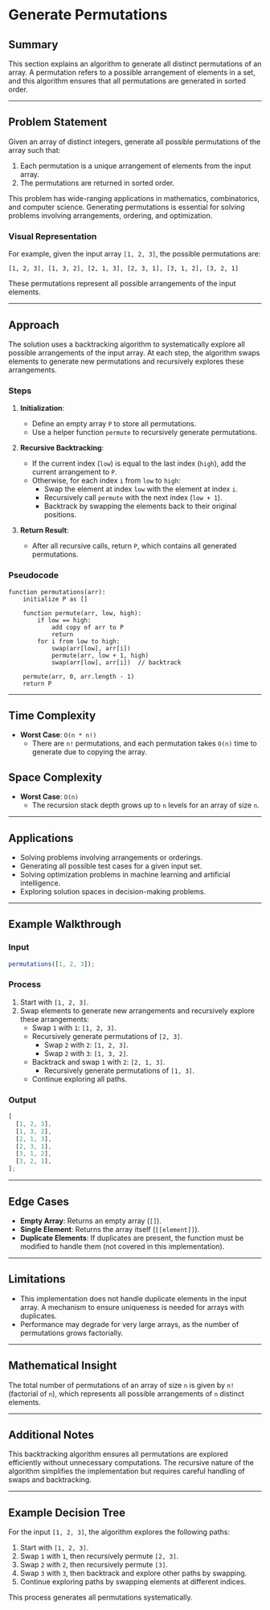 # Generate Permutations

## Summary

This section explains an algorithm to generate all distinct permutations of an array. A permutation refers to a possible arrangement of elements in a set, and this algorithm ensures that all permutations are generated in sorted order.

---

## Problem Statement

Given an array of distinct integers, generate all possible permutations of the array such that:

1. Each permutation is a unique arrangement of elements from the input array.
2. The permutations are returned in sorted order.

This problem has wide-ranging applications in mathematics, combinatorics, and computer science. Generating permutations is essential for solving problems involving arrangements, ordering, and optimization.

### Visual Representation

For example, given the input array `[1, 2, 3]`, the possible permutations are:

```
[1, 2, 3], [1, 3, 2], [2, 1, 3], [2, 3, 1], [3, 1, 2], [3, 2, 1]
```

These permutations represent all possible arrangements of the input elements.

---

## Approach

The solution uses a backtracking algorithm to systematically explore all possible arrangements of the input array. At each step, the algorithm swaps elements to generate new permutations and recursively explores these arrangements.

### Steps

1. **Initialization**:

   - Define an empty array `P` to store all permutations.
   - Use a helper function `permute` to recursively generate permutations.

2. **Recursive Backtracking**:

   - If the current index (`low`) is equal to the last index (`high`), add the current arrangement to `P`.
   - Otherwise, for each index `i` from `low` to `high`:
     - Swap the element at index `low` with the element at index `i`.
     - Recursively call `permute` with the next index (`low + 1`).
     - Backtrack by swapping the elements back to their original positions.

3. **Return Result**:

   - After all recursive calls, return `P`, which contains all generated permutations.

### Pseudocode

```plaintext
function permutations(arr):
    initialize P as []

    function permute(arr, low, high):
        if low == high:
            add copy of arr to P
            return
        for i from low to high:
            swap(arr[low], arr[i])
            permute(arr, low + 1, high)
            swap(arr[low], arr[i])  // backtrack

    permute(arr, 0, arr.length - 1)
    return P
```

---

## Time Complexity

- **Worst Case**: `O(n * n!)`
  - There are `n!` permutations, and each permutation takes `O(n)` time to generate due to copying the array.

## Space Complexity

- **Worst Case**: `O(n)`
  - The recursion stack depth grows up to `n` levels for an array of size `n`.

---

## Applications

- Solving problems involving arrangements or orderings.
- Generating all possible test cases for a given input set.
- Solving optimization problems in machine learning and artificial intelligence.
- Exploring solution spaces in decision-making problems.

---

## Example Walkthrough

### Input

```javascript
permutations([1, 2, 3]);
```

### Process

1. Start with `[1, 2, 3]`.
2. Swap elements to generate new arrangements and recursively explore these arrangements:
   - Swap `1` with `1`: `[1, 2, 3]`.
   - Recursively generate permutations of `[2, 3]`.
     - Swap `2` with `2`: `[1, 2, 3]`.
     - Swap `2` with `3`: `[1, 3, 2]`.
   - Backtrack and swap `1` with `2`: `[2, 1, 3]`.
     - Recursively generate permutations of `[1, 3]`.
   - Continue exploring all paths.

### Output

```javascript
[
  [1, 2, 3],
  [1, 3, 2],
  [2, 1, 3],
  [2, 3, 1],
  [3, 1, 2],
  [3, 2, 1],
];
```

---

## Edge Cases

- **Empty Array**: Returns an empty array (`[]`).
- **Single Element**: Returns the array itself (`[[element]]`).
- **Duplicate Elements**: If duplicates are present, the function must be modified to handle them (not covered in this implementation).

---

## Limitations

- This implementation does not handle duplicate elements in the input array. A mechanism to ensure uniqueness is needed for arrays with duplicates.
- Performance may degrade for very large arrays, as the number of permutations grows factorially.

---

## Mathematical Insight

The total number of permutations of an array of size `n` is given by `n!` (factorial of `n`), which represents all possible arrangements of `n` distinct elements.

---

## Additional Notes

This backtracking algorithm ensures all permutations are explored efficiently without unnecessary computations. The recursive nature of the algorithm simplifies the implementation but requires careful handling of swaps and backtracking.

---

## Example Decision Tree

For the input `[1, 2, 3]`, the algorithm explores the following paths:

1. Start with `[1, 2, 3]`.
2. Swap `1` with `1`, then recursively permute `[2, 3]`.
3. Swap `2` with `2`, then recursively permute `[3]`.
4. Swap `3` with `3`, then backtrack and explore other paths by swapping.
5. Continue exploring paths by swapping elements at different indices.

This process generates all permutations systematically.
